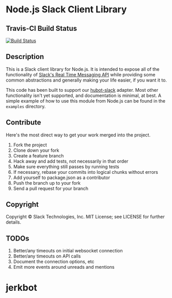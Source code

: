 # Node.js Slack Client Library

## Travis-CI Build Status

[![Build Status](https://travis-ci.org/slackhq/node-slack-client.png?branch=master)](https://travis-ci.org/slackhq/node-slack-client)

## Description

This is a Slack client library for Node.js. It is intended to expose all of the functionality of [Slack's Real Time Messaging API](https://api.slack.com/rtm) while providing some common abstractions and generally making your life easier, if you want it to.

This code has been built to support our [hubot-slack](https://github.com/slackhq/hubot-slack) adapter. Most other functionality isn't yet supported, and documentation is minimal, at best. A simple example of how to use this module from Node.js can be found in the `examples` directory.

## Contribute

Here's the most direct way to get your work merged into the project.

1. Fork the project
2. Clone down your fork
3. Create a feature branch
4. Hack away and add tests, not necessarily in that order
5. Make sure everything still passes by running tests
6. If necessary, rebase your commits into logical chunks without errors
7. Add yourself to package.json as a contributor
8. Push the branch up to your fork
9. Send a pull request for your branch

## Copyright

Copyright &copy; Slack Technologies, Inc. MIT License; see LICENSE for further details.

## TODOs

1. Better/any timeouts on initial websocket connection
2. Better/any timeouts on API calls
3. Document the connection options, etc
4. Emit more events around unreads and mentions
# jerkbot
